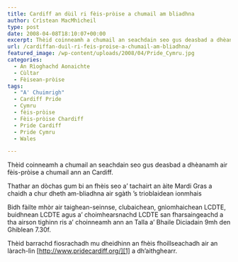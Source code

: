 ```yaml
---
title: Cardiff an dùil ri fèis-pròise a chumail am bliadhna
author: Crìstean MacMhìcheil
type: post
date: 2008-04-08T18:10:07+00:00
excerpt: Thèid coinneamh a chumail an seachdain seo gus deasbad a dhèanamh air fèis-pròise a chumail ann an Cardiff.
url: /cardiffan-duil-ri-feis-proise-a-chumail-am-bliadhna/
featured_image: /wp-content/uploads/2008/04/Pride_Cymru.jpg
categories:
  - An Rìoghachd Aonaichte
  - Cùltar
  - Fèisean-pròise
tags:
  - "A' Chuimrigh"
  - Cardiff Pride
  - Cymru
  - fèis-pròise
  - Fèis-pròise Chardiff
  - Pride Cardiff
  - Pride Cymru
  - Wales

---
```

Thèid coinneamh a chumail an seachdain seo gus deasbad a dhèanamh air fèis-pròise a chumail ann an Cardiff.

Thathar an dòchas gum bi an fhèis seo a&#8217; tachairt an àite Mardi Gras a chaidh a chur dheth am-bliadhna air sgàth &#8217;s trioblaidean ionmhais

Bidh fàilte mhòr air taighean-seinnse, clubaichean, gnìomhaichean LCDTE, buidhnean LCDTE agus a&#8217; choimhearsnachd LCDTE san fharsaingeachd a tha airson tighinn ris a&#8217; choinneamh ann an Talla a&#8217; Bhaile Diciadain 9mh den Ghiblean 7.30f.

Thèid barrachd fiosrachadh mu dheidhinn an fhèis fhoillseachadh air an làrach-lìn [http://www.pridecardiff.org/][1] a dh&#8217;aithghearr.

 [1]: http://www.pridecardiff.org/ "Làrach-lìn Fèis-pròise Chardiff"